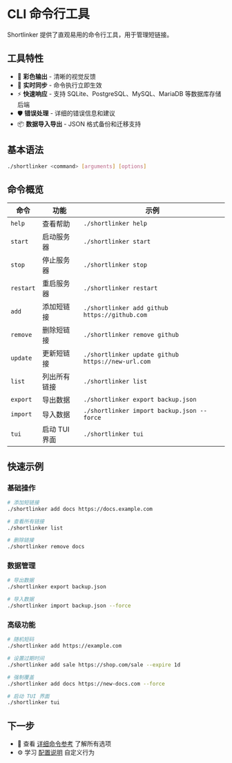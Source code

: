 # CLI 命令行工具

Shortlinker 提供了直观易用的命令行工具，用于管理短链接。

## 工具特性

- 🎨 **彩色输出** - 清晰的视觉反馈
- 🔄 **实时同步** - 命令执行立即生效  
- ⚡ **快速响应** - 支持 SQLite、PostgreSQL、MySQL、MariaDB 等数据库存储后端
- 🛡️ **错误处理** - 详细的错误信息和建议
- 📦 **数据导入导出** - JSON 格式备份和迁移支持

## 基本语法

```bash
./shortlinker <command> [arguments] [options]
```

## 命令概览

| 命令 | 功能 | 示例 |
|------|------|------|
| `help` | 查看帮助 | `./shortlinker help` |
| `start` | 启动服务器 | `./shortlinker start` |
| `stop` | 停止服务器 | `./shortlinker stop` |
| `restart` | 重启服务器 | `./shortlinker restart` |
| `add` | 添加短链接 | `./shortlinker add github https://github.com` |
| `remove` | 删除短链接 | `./shortlinker remove github` |
| `update` | 更新短链接 | `./shortlinker update github https://new-url.com` |
| `list` | 列出所有链接 | `./shortlinker list` |
| `export` | 导出数据 | `./shortlinker export backup.json` |
| `import` | 导入数据 | `./shortlinker import backup.json --force` |
| `tui` | 启动 TUI 界面 | `./shortlinker tui` |

## 快速示例

### 基础操作
```bash
# 添加短链接
./shortlinker add docs https://docs.example.com

# 查看所有链接
./shortlinker list

# 删除链接
./shortlinker remove docs
```

### 数据管理
```bash
# 导出数据
./shortlinker export backup.json

# 导入数据
./shortlinker import backup.json --force
```

### 高级功能
```bash
# 随机短码
./shortlinker add https://example.com

# 设置过期时间
./shortlinker add sale https://shop.com/sale --expire 1d

# 强制覆盖
./shortlinker add docs https://new-docs.com --force

# 启动 TUI 界面
./shortlinker tui
```

## 下一步

- 📖 查看 [详细命令参考](/cli/commands) 了解所有选项
- ⚙️ 学习 [配置说明](/config/) 自定义行为
